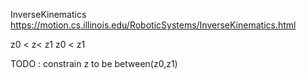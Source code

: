 InverseKinematics
https://motion.cs.illinois.edu/RoboticSystems/InverseKinematics.html

z0 < z< z1
z0 < z1

TODO : constrain z to be between(z0,z1)
